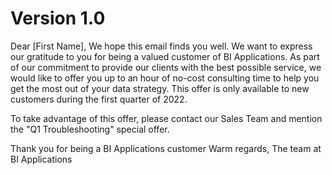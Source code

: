 # Version 1.0
Dear [First Name],
We hope this email finds you well.
We want to express our gratitude to you for being a valued customer of BI Applications.
As part of our commitment to provide our clients with the best possible service, we would like to offer you up to an hour of no-cost consulting time to help you get the most out of your data strategy. This offer is only available to new customers during the first quarter of 2022.

To take advantage of this offer, please contact our Sales Team and mention the "Q1 Troubleshooting" special offer.

Thank you for being a BI Applications customer
Warm regards,
The team at BI Applications